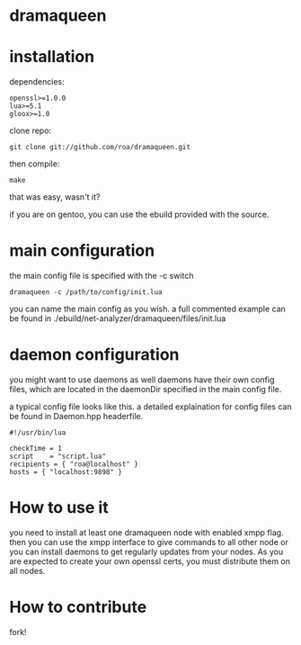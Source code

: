 dramaqueen
==========

# installation

dependencies:

	openssl>=1.0.0
	lua>=5.1
	gloox>=1.0

clone repo:
	
	git clone git://github.com/roa/dramaqueen.git

then compile:
	
	make

that was easy, wasn't it?

if you are on gentoo, you can use the ebuild provided with the source.

# main configuration

the main config file is specified with the -c switch
	
	dramaqueen -c /path/to/config/init.lua

you can name the main config as you wish. a full commented example
can be found in ./ebuild/net-analyzer/dramaqueen/files/init.lua


# daemon configuration

you might want to use daemons as well
daemons have their own config files, which 
are located in the daemonDir specified in the main config file.    

a typical config file looks like this. a detailed explaination
for config files can be found in Daemon.hpp headerfile.

	#!/usr/bin/lua

    checkTime = 1
    script    = "script.lua"
    recipients = { "roa@localhost" }
    hosts = { "localhost:9898" }

# How to use it

you need to install at least one dramaqueen node with
enabled xmpp flag. then you can use the xmpp interface
to give commands to all other node or you can install
daemons to get regularly updates from your nodes.
As you are expected to create your own openssl certs,
you must distribute them on all nodes.

# How to contribute

fork!
